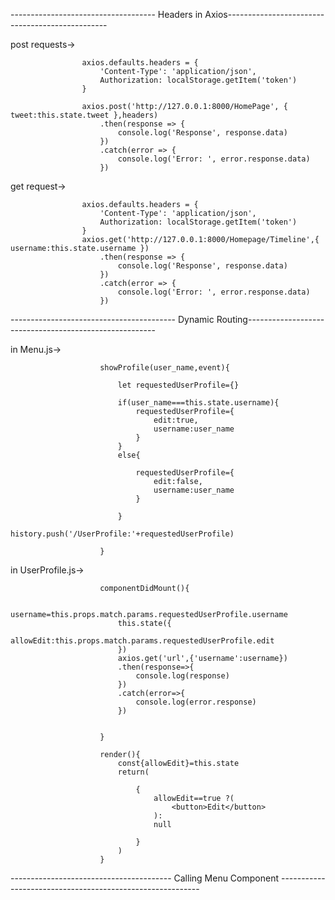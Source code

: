 

------------------------------------ Headers in Axios------------------------------------------------


 post requests->

                    axios.defaults.headers = {
                        'Content-Type': 'application/json',
                        Authorization: localStorage.getItem('token')
                    }

                    axios.post('http://127.0.0.1:8000/HomePage', { tweet:this.state.tweet },headers)
                        .then(response => {
                            console.log('Response', response.data)
                        })
                        .catch(error => {
                            console.log('Error: ', error.response.data)
                        })

                      

get request-> 

                    axios.defaults.headers = {
                        'Content-Type': 'application/json',
                        Authorization: localStorage.getItem('token')
                    }
                    axios.get('http://127.0.0.1:8000/Homepage/Timeline',{ username:this.state.username })
                        .then(response => {
                            console.log('Response', response.data)
                        })
                        .catch(error => {
                            console.log('Error: ', error.response.data)
                        })


----------------------------------------- Dynamic Routing-------------------------------------------------------

in Menu.js->

                        showProfile(user_name,event){

                            let requestedUserProfile={}

                            if(user_name===this.state.username){
                                requestedUserProfile={
                                    edit:true,
                                    username:user_name
                                }
                            }
                            else{

                                requestedUserProfile={
                                    edit:false,
                                    username:user_name
                                }

                            }
                            history.push('/UserProfile:'+requestedUserProfile)
                            
                        }

in UserProfile.js->

                        componentDidMount(){

                            username=this.props.match.params.requestedUserProfile.username
                            this.state({
                                allowEdit:this.props.match.params.requestedUserProfile.edit
                            })
                            axios.get('url',{'username':username})
                            .then(response=>{
                                console.log(response)
                            })
                            .catch(error=>{
                                console.log(error.response)
                            })


                        }

                        render(){
                            const{allowEdit}=this.state
                            return(

                                {
                                    allowEdit==true ?(
                                        <button>Edit</button>
                                    ):
                                    null

                                }
                            )
                        }

---------------------------------------- Calling Menu Component ----------------------------------------------------------





